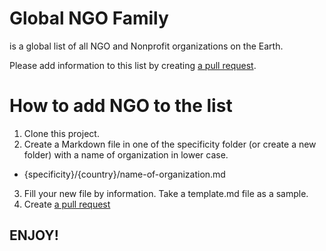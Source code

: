 # Global NGO Family
  is a global list of all NGO and Nonprofit organizations on the Earth.
 
  Please add information to this list by creating [a pull request](https://github.com/global-ngo-family/index/pulls).
  
# How to add NGO to the list
1. Clone this project.
2. Create a Markdown file in one of the specificity folder (or create a new folder) with a name of organization in lower case.
- {specificity}/{country}/name-of-organization.md
3. Fill your new file by information. Take a template.md file as a sample.
4. Create [a pull request](https://github.com/global-ngo-family/index/pulls)

## ENJOY!
